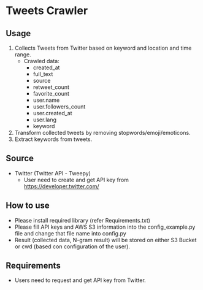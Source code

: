 # Tweets Crawler

## Usage
1. Collects Tweets from Twitter based on keyword and location and time range.
   - Crawled data:
      - created_at
      - full_text
      - source
      - retweet_count
      - favorite_count
      - user.name
      - user.followers_count
      - user.created_at
      - user.lang
      - keyword
2. Transform collected tweets by removing stopwords/emoji/emoticons.
3. Extract keywords from tweets.

## Source
- Twitter (Twitter API - Tweepy)
  - User need to create and get API key from https://developer.twitter.com/

## How to use
- Please install required library (refer Requirements.txt)
- Please fill API keys and AWS S3 information into the config_example.py file and change that file name into config.py
- Result (collected data, N-gram result) will be stored on either S3 Bucket or cwd (based con configuration of the user).

## Requirements
- Users need to request and get API key from Twitter.